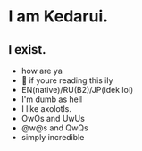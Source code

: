 # I am Kedarui.
## I exist.
- how are ya
- 💜 if youre reading this ily
- EN(native)/RU(B2)/JP(idek lol)
- I'm dumb as hell
- I like axolotls.
- OwOs and UwUs
- @w@s and QwQs
- simply incredible
